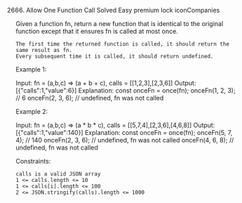 2666. Allow One Function Call
Solved
Easy
premium lock iconCompanies

Given a function fn, return a new function that is identical to the original function except that it ensures fn is called at most once.

    The first time the returned function is called, it should return the same result as fn.
    Every subsequent time it is called, it should return undefined.

 

Example 1:

Input: fn = (a,b,c) => (a + b + c), calls = [[1,2,3],[2,3,6]]
Output: [{"calls":1,"value":6}]
Explanation:
const onceFn = once(fn);
onceFn(1, 2, 3); // 6
onceFn(2, 3, 6); // undefined, fn was not called

Example 2:

Input: fn = (a,b,c) => (a * b * c), calls = [[5,7,4],[2,3,6],[4,6,8]]
Output: [{"calls":1,"value":140}]
Explanation:
const onceFn = once(fn);
onceFn(5, 7, 4); // 140
onceFn(2, 3, 6); // undefined, fn was not called
onceFn(4, 6, 8); // undefined, fn was not called

 

Constraints:

    calls is a valid JSON array
    1 <= calls.length <= 10
    1 <= calls[i].length <= 100
    2 <= JSON.stringify(calls).length <= 1000

